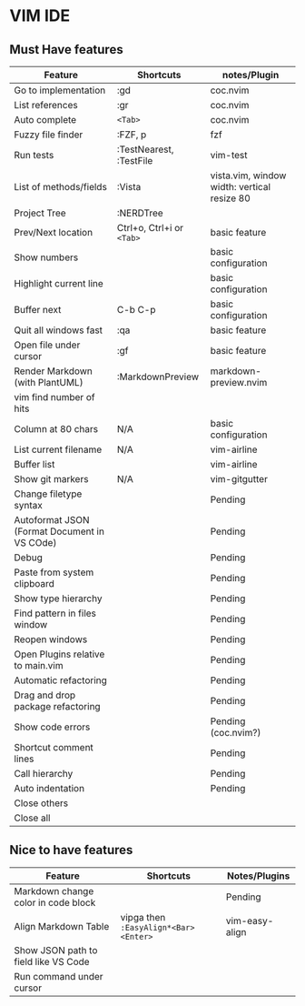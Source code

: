 # VIM IDE

## Must Have features

| Feature                                      | Shortcuts                 | notes/Plugin                                |
| -                                            | -                         | -                                           |
| Go to implementation                         | :gd                       | coc.nvim                                    |
| List references                              | :gr                       | coc.nvim                                    |
| Auto complete                                | `<Tab>`                   | coc.nvim                                    |
| Fuzzy file finder                            | :FZF, <leader>p           | fzf                                         |
| Run tests                                    | :TestNearest, :TestFile   | vim-test                                    |
| List of methods/fields                       | :Vista                    | vista.vim, window width: vertical resize 80 |
| Project Tree                                 | :NERDTree                 |                                             |
| Prev/Next location                           | Ctrl+o, Ctrl+i or `<Tab>` | basic feature                               |
| Show numbers                                 |                           | basic configuration                         |
| Highlight current line                       |                           | basic configuration                         |
| Buffer next                                  | C-b C-p                   | basic configuration                         |
| Quit all windows fast                        | :qa                       | basic feature                               |
| Open file under cursor                       | :gf                       | basic feature                               |
| Render Markdown (with PlantUML)              | :MarkdownPreview          | markdown-preview.nvim                       |
| vim find number of hits                      |                           |                                             |
| Column at 80 chars                           | N/A                       | basic configuration                         |
| List current filename                        | N/A                       | vim-airline                                 |
| Buffer list                                  |                           | vim-airline                                 |
| Show git markers                             | N/A                       | vim-gitgutter                               |
| Change filetype syntax                       |                           | Pending                                     |
| Autoformat JSON (Format Document in VS COde) |                           | Pending                                     |
| Debug                                        |                           | Pending                                     |
| Paste from system clipboard                  |                           | Pending                                     |
| Show type hierarchy                          |                           | Pending                                     |
| Find pattern in files window                 |                           | Pending                                     |
| Reopen windows                               |                           | Pending                                     |
| Open Plugins relative to main.vim            |                           | Pending                                     |
| Automatic refactoring                        |                           | Pending                                     |
| Drag and drop package refactoring            |                           | Pending                                     |
| Show code errors                             |                           | Pending (coc.nvim?)                         |
| Shortcut comment lines                       |                           | Pending                                     |
| Call hierarchy                               |                           | Pending                                     |
| Auto indentation                             |                           | Pending                                     |
| Close others                                 |                           |                                             |
| Close all                                    |                           |                                             |

## Nice to have features

| Feature                              | Shortcuts                            | Notes/Plugins  |
| -                                    | -                                    | -              |
| Markdown change color in code block  |                                      | Pending        |
| Align Markdown Table                 | vipga then `:EasyAlign*<Bar><Enter>` | vim-easy-align |
| Show JSON path to field like VS Code |                                      |                |
| Run command under cursor             |                                      |                |

